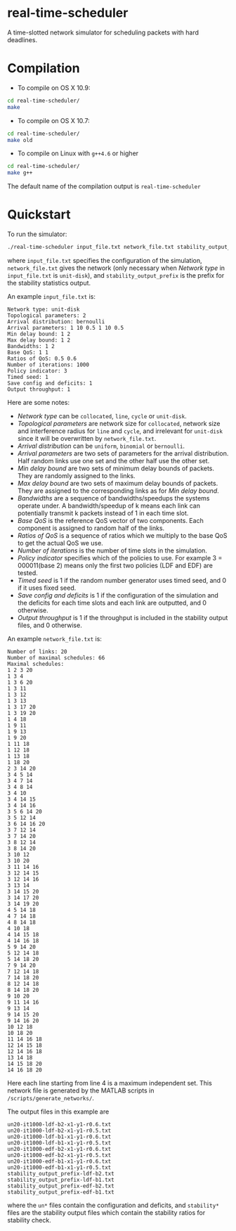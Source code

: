real-time-scheduler
===================

A time-slotted network simulator for scheduling packets with hard deadlines.

Compilation
===========
- To compile on OS X 10.9:

```bash
cd real-time-scheduler/
make
```

- To compile on OS X 10.7:

```bash
cd real-time-scheduler/
make old
```

- To compile on Linux with `g++4.6` or higher

```bash
cd real-time-scheduler/
make g++
```

The default name of the compilation output is `real-time-scheduler`

Quickstart
==========
To run the simulator:

```bash
./real-time-scheduler input_file.txt network_file.txt stability_output_prefix
```
where ``input_file.txt`` specifies the configuration of the simulation, ``network_file.txt`` gives the network (only necessary when *Network type* in ``input_file.txt`` is `unit-disk`), and ``stability_output_prefix`` is the prefix for the stability statistics output.

An example ``input_file.txt`` is:

```
Network type: unit-disk
Topological parameters: 2
Arrival distribution: bernoulli
Arrival parameters: 1 10 0.5 1 10 0.5
Min delay bound: 1 2
Max delay bound: 1 2
Bandwidths: 1 2
Base QoS: 1 1
Ratios of QoS: 0.5 0.6
Number of iterations: 1000
Policy indicator: 3
Timed seed: 1
Save config and deficits: 1
Output throughput: 1
```
Here are some notes:

- *Network type* can be `collocated`, `line`, `cycle` or `unit-disk`.
- *Topological parameters* are network size for `collocated`, network size and interference radius for `line` and `cycle`, and irrelevant for `unit-disk` since it will be overwritten by ``network_file.txt``.
- *Arrival distribution* can be `uniform`, `binomial` or `bernoulli`.
- *Arrival parameters* are two sets of parameters for the arrival distribution. Half random links use one set and the other half use the other set.
- *Min delay bound* are two sets of minimum delay bounds of packets. They are randomly assigned to the links.
- *Max delay bound* are two sets of maximum delay bounds of packets. They are assigned to the corresponding links as for *Min delay bound*.
- *Bandwidths* are a sequence of bandwidths/speedups the systems operate under. A bandwidth/speedup of k means each link can potentially transmit k packets instead of 1 in each time slot.
- *Base QoS* is the reference QoS vector of two components. Each component is assigned to random half of the links.
- *Ratios of QoS* is a sequence of ratios which we multiply to the base QoS to get the actual QoS we use.
- *Number of iterations* is the number of time slots in the simulation.
- *Policy indicator* specifies which of the policies to use. For example 3 = 000011(base 2) means only the first two policies (LDF and EDF) are tested.
- *Timed seed* is 1 if the random number generator uses timed seed, and 0 if it uses fixed seed.
- *Save config and deficits* is 1 if the configuration of the simulation and the deficits for each time slots and each link are outputted, and 0 otherwise.
- *Output throughput* is 1 if the throughput is included in the stability output files, and 0 otherwise.

An example ``network_file.txt`` is:

```
Number of links: 20
Number of maximal schedules: 66
Maximal schedules:
1 2 3 20 
1 3 4 
1 3 6 20 
1 3 11 
1 3 12 
1 3 13 
1 3 17 20 
1 3 19 20 
1 4 18 
1 9 11 
1 9 13 
1 9 20 
1 11 18 
1 12 18 
1 13 18 
1 18 20 
2 3 14 20 
3 4 5 14 
3 4 7 14 
3 4 8 14 
3 4 10 
3 4 14 15 
3 4 14 16 
3 5 6 14 20 
3 5 12 14 
3 6 14 16 20 
3 7 12 14 
3 7 14 20 
3 8 12 14 
3 8 14 20 
3 10 12 
3 10 20 
3 11 14 16 
3 12 14 15 
3 12 14 16 
3 13 14 
3 14 15 20 
3 14 17 20 
3 14 19 20 
4 5 14 18 
4 7 14 18 
4 8 14 18 
4 10 18 
4 14 15 18 
4 14 16 18 
5 9 14 20 
5 12 14 18 
5 14 18 20 
7 9 14 20 
7 12 14 18 
7 14 18 20 
8 12 14 18 
8 14 18 20 
9 10 20 
9 11 14 16 
9 13 14 
9 14 15 20 
9 14 16 20 
10 12 18 
10 18 20 
11 14 16 18 
12 14 15 18 
12 14 16 18 
13 14 18 
14 15 18 20 
14 16 18 20 
```
Here each line starting from line 4 is a maximum independent set. This network file is generated by the MATLAB scripts in `/scripts/generate_networks/`.

The output files in this example are

```
un20-it1000-ldf-b2-x1-y1-r0.6.txt
un20-it1000-ldf-b2-x1-y1-r0.5.txt
un20-it1000-ldf-b1-x1-y1-r0.6.txt
un20-it1000-ldf-b1-x1-y1-r0.5.txt
un20-it1000-edf-b2-x1-y1-r0.6.txt
un20-it1000-edf-b2-x1-y1-r0.5.txt
un20-it1000-edf-b1-x1-y1-r0.6.txt
un20-it1000-edf-b1-x1-y1-r0.5.txt
stability_output_prefix-ldf-b2.txt
stability_output_prefix-ldf-b1.txt
stability_output_prefix-edf-b2.txt
stability_output_prefix-edf-b1.txt
```
where the `un*` files contain the configuration and deficits, and `stability*` files are the stability output files which contain the stability ratios for stability check.


